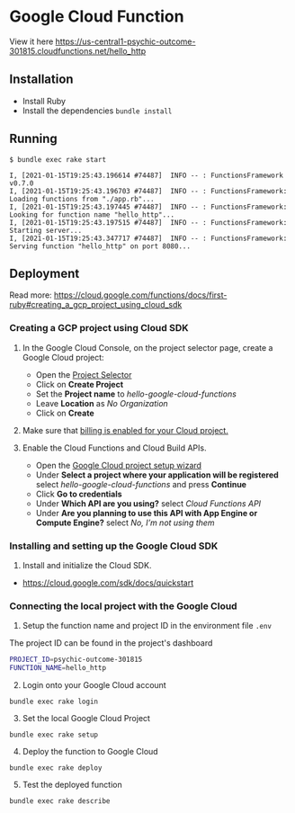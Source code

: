 # Google Cloud Function

View it here https://us-central1-psychic-outcome-301815.cloudfunctions.net/hello_http

## Installation

- Install Ruby
- Install the dependencies `bundle install`

## Running

```
$ bundle exec rake start

I, [2021-01-15T19:25:43.196614 #74487]  INFO -- : FunctionsFramework v0.7.0
I, [2021-01-15T19:25:43.196703 #74487]  INFO -- : FunctionsFramework: Loading functions from "./app.rb"...
I, [2021-01-15T19:25:43.197445 #74487]  INFO -- : FunctionsFramework: Looking for function name "hello_http"...
I, [2021-01-15T19:25:43.197515 #74487]  INFO -- : FunctionsFramework: Starting server...
I, [2021-01-15T19:25:43.347717 #74487]  INFO -- : FunctionsFramework: Serving function "hello_http" on port 8080...
```

## Deployment

Read more: https://cloud.google.com/functions/docs/first-ruby#creating_a_gcp_project_using_cloud_sdk

### Creating a GCP project using Cloud SDK

1. In the Google Cloud Console, on the project selector page, create a Google Cloud project:
   
    - Open the [Project Selector](https://console.cloud.google.com/projectselector2/home/dashboard?pli=1)
    - Click on __Create Project__
    - Set the __Project name__ to *hello-google-cloud-functions*
    - Leave __Location__ as *No Organization*
    - Click on __Create__

2. Make sure that [billing is enabled for your Cloud project.](https://cloud.google.com/billing/docs/how-to/modify-project)

3. Enable the Cloud Functions and Cloud Build APIs.

   - Open the [Google Cloud project setup wizard](https://console.cloud.google.com/flows/enableapi?apiid=cloudfunctions,cloudbuild.googleapis.com)
   - Under __Select a project where your application will be registered__ select *hello-google-cloud-functions* and press __Continue__
   - Click __Go to credentials__
   - Under __Which API are you using?__ select *Cloud Functions API*
   - Under __Are you planning to use this API with App Engine or Compute Engine?__ select *No, I’m not using them*

### Installing and setting up the Google Cloud SDK

1. Install and initialize the Cloud SDK.

- https://cloud.google.com/sdk/docs/quickstart

### Connecting the local project with the Google Cloud

1. Setup the function name and project ID in the environment file `.env`

The project ID can be found in the project's dashboard

```sh
PROJECT_ID=psychic-outcome-301815
FUNCTION_NAME=hello_http
```

2. Login onto your Google Cloud account

```
bundle exec rake login
```

3. Set the local Google Cloud Project

```
bundle exec rake setup
```

4. Deploy the function to Google Cloud

```
bundle exec rake deploy
```

5. Test the deployed function

```
bundle exec rake describe
```
